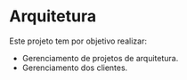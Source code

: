 # Arquitetura

Este projeto tem por objetivo realizar:
- Gerenciamento de projetos de arquitetura.
- Gerenciamento dos clientes.